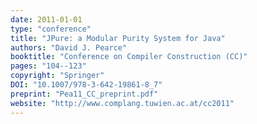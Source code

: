 ```yaml
---
date: 2011-01-01
type: "conference"
title: "JPure: a Modular Purity System for Java"
authors: "David J. Pearce"
booktitle: "Conference on Compiler Construction (CC)"
pages: "104--123"
copyright: "Springer"
DOI: "10.1007/978-3-642-19861-8_7"
preprint: "Pea11_CC_preprint.pdf"
website: "http://www.complang.tuwien.ac.at/cc2011"
---
```


